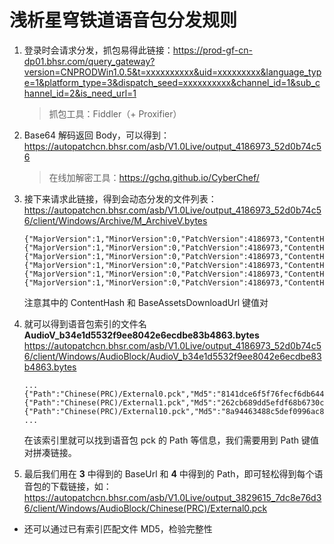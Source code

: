 # 浅析星穹铁道语音包分发规则

1. 登录时会请求分发，抓包易得此链接：https://prod-gf-cn-dp01.bhsr.com/query_gateway?version=CNPRODWin1.0.5&t=xxxxxxxxxx&uid=xxxxxxxxx&language_type=1&platform_type=3&dispatch_seed=xxxxxxxxxx&channel_id=1&sub_channel_id=2&is_need_url=1

    > 抓包工具：Fiddler（+ Proxifier）

2. Base64 解码返回 Body，可以得到：https://autopatchcn.bhsr.com/asb/V1.0Live/output_4186973_52d0b74c56

    > 在线加解密工具：https://gchq.github.io/CyberChef/

3. 接下来请求此链接，得到会动态分发的文件列表：https://autopatchcn.bhsr.com/asb/V1.0Live/output_4186973_52d0b74c56/client/Windows/Archive/M_ArchiveV.bytes

    ```
    {"MajorVersion":1,"MinorVersion":0,"PatchVersion":4186973,"ContentHash":"80dfbc0486030493dcbfe4d509609a9a","FileSize":1915108,"TimeStamp":1684185069,"FileName":"M_Start_AsbV","BaseAssetsDownloadUrl":"output_3829615_7dc8e76d36"}
    {"MajorVersion":1,"MinorVersion":0,"PatchVersion":4186973,"ContentHash":"30d67e6640842796d43971dce161a72b","FileSize":244,"TimeStamp":1684185068,"FileName":"M_Start_BlockV","BaseAssetsDownloadUrl":"output_3829615_7dc8e76d36"}
    {"MajorVersion":1,"MinorVersion":0,"PatchVersion":4186973,"ContentHash":"8b3d639359fa3c25e19fe1298feb6986","FileSize":7536640,"TimeStamp":1684185055,"FileName":"M_AsbV","BaseAssetsDownloadUrl":"output_3829615_7dc8e76d36"}
    {"MajorVersion":1,"MinorVersion":0,"PatchVersion":4186973,"ContentHash":"4a5abb0f82d8eba0b4d28139a199ac60","FileSize":35092,"TimeStamp":1684185053,"FileName":"M_BlockV","BaseAssetsDownloadUrl":"output_3829615_7dc8e76d36"}
    {"MajorVersion":1,"MinorVersion":0,"PatchVersion":4186973,"ContentHash":"b34e1d5532f9ee8042e6ecdbe83b4863","FileSize":45702,"TimeStamp":1684185092,"FileName":"M_AudioV","BaseAssetsDownloadUrl":"output_3829615_7dc8e76d36"}
    {"MajorVersion":1,"MinorVersion":0,"PatchVersion":4186973,"ContentHash":"b7fda4dd75ae258d59bcd6e9666d661e","FileSize":5531,"TimeStamp":1684185092,"FileName":"M_VideoV","BaseAssetsDownloadUrl":"output_3829615_7dc8e76d36"}
    ```
    注意其中的 ContentHash 和 BaseAssetsDownloadUrl 键值对

4. 就可以得到语音包索引的文件名 **AudioV_b34e1d5532f9ee8042e6ecdbe83b4863.bytes**
https://autopatchcn.bhsr.com/asb/V1.0Live/output_4186973_52d0b74c56/client/Windows/AudioBlock/AudioV_b34e1d5532f9ee8042e6ecdbe83b4863.bytes
    ```
    ...
    {"Path":"Chinese(PRC)/External0.pck","Md5":"8141dce6f5f76fecf6db6448db36e6bc","Size":44600606,"Patch":false,"SubPackId":0}
    {"Path":"Chinese(PRC)/External1.pck","Md5":"262cb689dd5efdf68b6730ce488a65fc","Size":45836089,"Patch":false,"SubPackId":0}
    {"Path":"Chinese(PRC)/External10.pck","Md5":"8a94463488c5def0996ac86fa4c5835a","Size":43600028,"Patch":false,"SubPackId":0}
    ...
    ```
    在该索引里就可以找到语音包 pck 的 Path 等信息，我们需要用到 Path 键值对拼凑链接。

5. 最后我们用在 **3** 中得到的 BaseUrl 和 **4** 中得到的 Path，即可轻松得到每个语音包的下载链接，如：
https://autopatchcn.bhsr.com/asb/V1.0Live/output_3829615_7dc8e76d36/client/Windows/AudioBlock/Chinese(PRC)/External0.pck

- 还可以通过已有索引匹配文件 MD5，检验完整性
